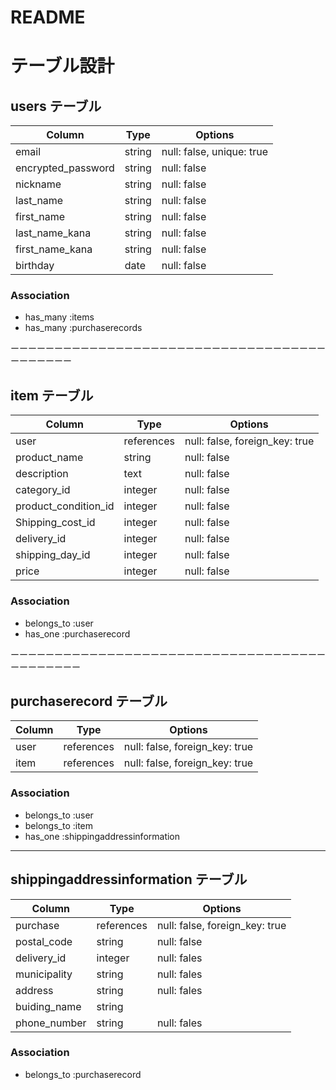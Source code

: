 # README
# テーブル設計

## users テーブル

| Column             | Type   | Options                    |
| ------------------ | ------ | -------------------------- |
| email              | string | null: false,  unique: true |
| encrypted_password | string | null: false                |
| nickname           | string | null: false                |
| last_name          | string | null: false                |
| first_name         | string | null: false                |
| last_name_kana     | string | null: false                |
| first_name_kana    | string | null: false                |
| birthday           | date   | null: false                |

### Association

- has_many :items
- has_many :purchaserecords





ーーーーーーーーーーーーーーーーーーーーーーーーーーーーーーーーーーーーーーーーーーー
## item テーブル

| Column               | Type       | Options                        |
| -------------------- | ---------- | ------------------------------ |
| user                 | references | null: false, foreign_key: true |
| product_name         | string     | null: false                    |
| description          | text       | null: false                    |
| category_id          | integer    | null: false                    |
| product_condition_id | integer    | null: false                    |
| Shipping_cost_id     | integer    | null: false                    |
| delivery_id          | integer    | null: false                    |
| shipping_day_id      | integer    | null: false                    |
| price                | integer    | null: false                    |


### Association

- belongs_to :user
- has_one :purchaserecord






ーーーーーーーーーーーーーーーーーーーーーーーーーーーーーーーーーーーーーーーーーーーー
## purchaserecord テーブル

| Column    | Type       | Options                                   |
| --------- | ---------- | ----------------------------------------- |
| user      | references | null: false, foreign_key: true            |
| item      | references | null: false, foreign_key: true            |

### Association

- belongs_to :user
- belongs_to :item
- has_one :shippingaddressinformation





--------------------------------------------------------------------------
## shippingaddressinformation テーブル

| Column        | Type       | Options                         |
| ------------- | ---------- | ------------------------------- |
| purchase      | references | null: false, foreign_key: true  |
| postal_code   | string     | null: false                     |
| delivery_id   | integer    | null: fales                     |
| municipality  | string     | null: fales                     |
| address       | string     | null: fales                     |
| buiding_name  | string     |                                 |
| phone_number  | string     | null: fales                     |


### Association

- belongs_to :purchaserecord